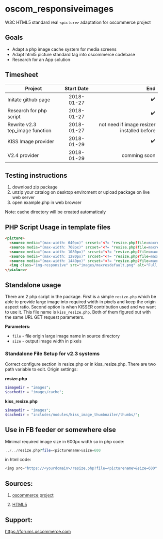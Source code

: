 # oscom_responsiveimages
W3C HTML5 standard real `<picture>` adaptation for oscommerce project

## Goals
* Adapt a php image cache system for media screens
* Adapt html5 picture standard tag into oscommerce codebase
* Research for an App solution

## Timesheet
| Project       | Start Date    | End   |
| ------------- |:-------------:| -----:|
| Initate github page | 2018-01-27 | :heavy_check_mark: |
| Research for php script | 2018-01-27 | :heavy_check_mark: |
| Rewrite v2.3 tep_image function | 2018-01-27 | not need if image resizer installed before |
| KISS Image provider | 2018-01-29 | :heavy_check_mark: |
| V2.4 provider | 2018-01-29 | comming soon |

## Testing instructions
1. download zip package
2. unzip your catalog on desktop enviroment or upload package on live web server
3. open example.php in web browser

Note: cache directory will be created automaticaly

## PHP Script Usage in template files
```html
<picture>
  <source media="(max-width: 640px)" srcset="<?= "resize.php?file=maxresdefault.png&size=640"; ?>">
  <source media="(max-width: 768px)" srcset="<?= "resize.php?file=maxresdefault.png&size=768"; ?>">
  <source media="(max-width: 1080px)" srcset="<?= "resize.php?file=maxresdefault.png&size=1080"; ?>">
  <source media="(max-width: 1280px)" srcset="<?= "resize.php?file=maxresdefault.png&size=1280"; ?>">
  <source media="(max-width: 1440px)" srcset="<?= "resize.php?file=maxresdefault.png&size=1440"; ?>">
  <img class="img-responsive" src="images/maxresdefault.png" alt="Full HD Example Picture">
</picture>
```

## Standalone usage
There are 2 php script in the package. First is a simple `resize.php` which be able to provide large image into required width in pixels and keep the origin aspect ratio. Second option is when KISSER contribution used and we want to use it. This file name is `kiss_resize.php`.
Both of them figured out with the same URL GET request parameters.

**Parameters:**
 - `file` - file origin large image name in source directory
 - `size` - output image width in pixels

### Standalone File Setup for v2.3 systems
Correct configure section in resize.php or in kiss_resize.php. There are two path variable to edit.
Origin settings:

**resize.php**
```php
$imagedir = "images";
$cachedir = "images/cache";
```

**kiss_resize.php**
```php
$imagedir = "images";
$cachedir = "includes/modules/kiss_image_thumbnailer/thumbs/";
```

## Use in FB feeder or somewhere else
Minimal required image size in 600px width so in php code:

```php
../../resize.php?file=<picturename>&size=600
```

in html code:
```php
<img src="https://<yourdomain>/resize.php?file=<picturename>&size=600" />
```

## Sources:
1. [oscommerce project](https://github.com/osCommerce/oscommerce2)

2. [HTML5](https://responsiveimages.org/)

## Support:
https://forums.oscommerce.com
